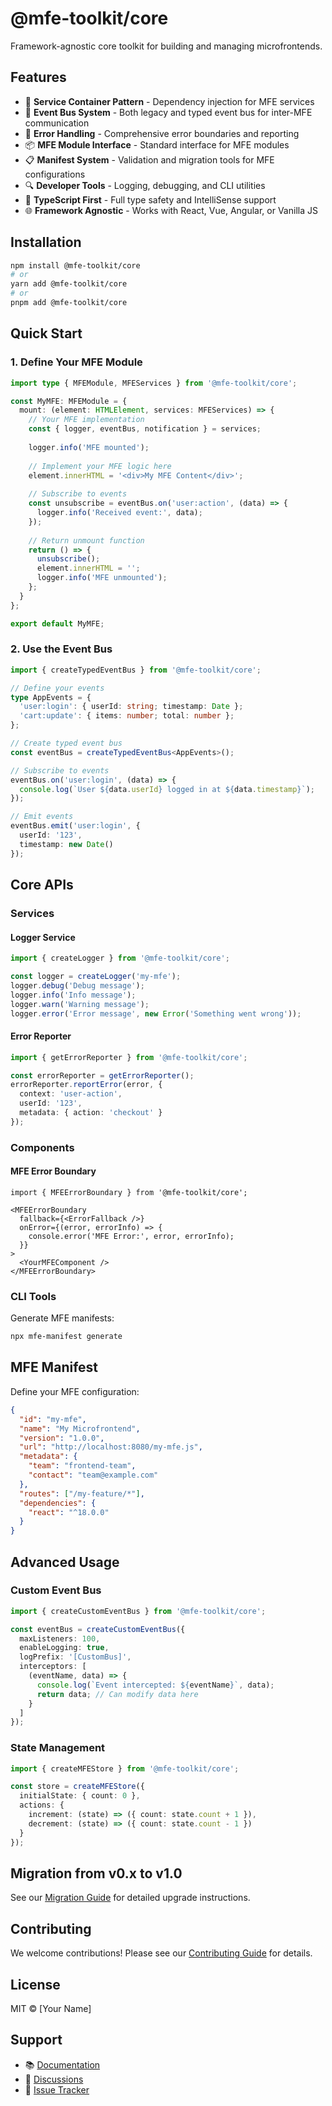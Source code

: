 # @mfe-toolkit/core

Framework-agnostic core toolkit for building and managing microfrontends.

## Features

- 🔧 **Service Container Pattern** - Dependency injection for MFE services
- 📨 **Event Bus System** - Both legacy and typed event bus for inter-MFE communication
- 🚨 **Error Handling** - Comprehensive error boundaries and reporting
- 📦 **MFE Module Interface** - Standard interface for MFE modules
- 📋 **Manifest System** - Validation and migration tools for MFE configurations
- 🔍 **Developer Tools** - Logging, debugging, and CLI utilities
- 🎯 **TypeScript First** - Full type safety and IntelliSense support
- 🌐 **Framework Agnostic** - Works with React, Vue, Angular, or Vanilla JS

## Installation

```bash
npm install @mfe-toolkit/core
# or
yarn add @mfe-toolkit/core
# or
pnpm add @mfe-toolkit/core
```

## Quick Start

### 1. Define Your MFE Module

```typescript
import type { MFEModule, MFEServices } from '@mfe-toolkit/core';

const MyMFE: MFEModule = {
  mount: (element: HTMLElement, services: MFEServices) => {
    // Your MFE implementation
    const { logger, eventBus, notification } = services;
    
    logger.info('MFE mounted');
    
    // Implement your MFE logic here
    element.innerHTML = '<div>My MFE Content</div>';
    
    // Subscribe to events
    const unsubscribe = eventBus.on('user:action', (data) => {
      logger.info('Received event:', data);
    });
    
    // Return unmount function
    return () => {
      unsubscribe();
      element.innerHTML = '';
      logger.info('MFE unmounted');
    };
  }
};

export default MyMFE;
```

### 2. Use the Event Bus

```typescript
import { createTypedEventBus } from '@mfe-toolkit/core';

// Define your events
type AppEvents = {
  'user:login': { userId: string; timestamp: Date };
  'cart:update': { items: number; total: number };
};

// Create typed event bus
const eventBus = createTypedEventBus<AppEvents>();

// Subscribe to events
eventBus.on('user:login', (data) => {
  console.log(`User ${data.userId} logged in at ${data.timestamp}`);
});

// Emit events
eventBus.emit('user:login', { 
  userId: '123', 
  timestamp: new Date() 
});
```

## Core APIs

### Services

#### Logger Service
```typescript
import { createLogger } from '@mfe-toolkit/core';

const logger = createLogger('my-mfe');
logger.debug('Debug message');
logger.info('Info message');
logger.warn('Warning message');
logger.error('Error message', new Error('Something went wrong'));
```

#### Error Reporter
```typescript
import { getErrorReporter } from '@mfe-toolkit/core';

const errorReporter = getErrorReporter();
errorReporter.reportError(error, {
  context: 'user-action',
  userId: '123',
  metadata: { action: 'checkout' }
});
```

### Components

#### MFE Error Boundary
```tsx
import { MFEErrorBoundary } from '@mfe-toolkit/core';

<MFEErrorBoundary
  fallback={<ErrorFallback />}
  onError={(error, errorInfo) => {
    console.error('MFE Error:', error, errorInfo);
  }}
>
  <YourMFEComponent />
</MFEErrorBoundary>
```

### CLI Tools

Generate MFE manifests:
```bash
npx mfe-manifest generate
```

## MFE Manifest

Define your MFE configuration:

```json
{
  "id": "my-mfe",
  "name": "My Microfrontend",
  "version": "1.0.0",
  "url": "http://localhost:8080/my-mfe.js",
  "metadata": {
    "team": "frontend-team",
    "contact": "team@example.com"
  },
  "routes": ["/my-feature/*"],
  "dependencies": {
    "react": "^18.0.0"
  }
}
```

## Advanced Usage

### Custom Event Bus

```typescript
import { createCustomEventBus } from '@mfe-toolkit/core';

const eventBus = createCustomEventBus({
  maxListeners: 100,
  enableLogging: true,
  logPrefix: '[CustomBus]',
  interceptors: [
    (eventName, data) => {
      console.log(`Event intercepted: ${eventName}`, data);
      return data; // Can modify data here
    }
  ]
});
```

### State Management

```typescript
import { createMFEStore } from '@mfe-toolkit/core';

const store = createMFEStore({
  initialState: { count: 0 },
  actions: {
    increment: (state) => ({ count: state.count + 1 }),
    decrement: (state) => ({ count: state.count - 1 })
  }
});
```

## Migration from v0.x to v1.0

See our [Migration Guide](https://github.com/yourusername/mfe-made-easy/blob/main/docs/MIGRATION.md) for detailed upgrade instructions.

## Contributing

We welcome contributions! Please see our [Contributing Guide](https://github.com/yourusername/mfe-made-easy/blob/main/CONTRIBUTING.md) for details.

## License

MIT © [Your Name]

## Support

- 📚 [Documentation](https://github.com/yourusername/mfe-made-easy/tree/main/docs)
- 💬 [Discussions](https://github.com/yourusername/mfe-made-easy/discussions)
- 🐛 [Issue Tracker](https://github.com/yourusername/mfe-made-easy/issues)